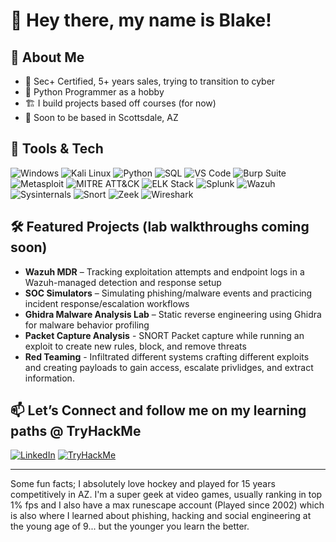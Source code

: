 # 👋 Hey there, my name is Blake!

## 🧠 About Me

- 🔐 Sec+ Certified, 5+ years sales, trying to transition to cyber
- 🐍 Python Programmer as a hobby  
- 🏗️ I build projects based off courses (for now)  
- 📍 Soon to be based in Scottsdale, AZ  

## 🔧 Tools & Tech

![Windows](https://img.shields.io/badge/Windows-0078D6?style=flat&logo=windows&logoColor=white)
![Kali Linux](https://img.shields.io/badge/Kali_Linux-557C94?style=flat&logo=kalilinux&logoColor=white)
![Python](https://img.shields.io/badge/Python-3670A0?style=flat&logo=python&logoColor=white)
![SQL](https://img.shields.io/badge/SQL-4479A1?style=flat&logo=postgresql&logoColor=white)
![VS Code](https://img.shields.io/badge/VS_Code-007ACC?style=flat&logo=visualstudiocode&logoColor=white)
![Burp Suite](https://img.shields.io/badge/Burp_Suite-FF6F00?style=flat&logo=burpsuite&logoColor=white)
![Metasploit](https://img.shields.io/badge/Metasploit-000000?style=flat&logo=metasploit&logoColor=white)
![MITRE ATT&CK](https://img.shields.io/badge/MITRE_ATT&CK-003366?style=flat)
![ELK Stack](https://img.shields.io/badge/ELK_Stack-005571?style=flat&logo=elasticsearch&logoColor=white)
![Splunk](https://img.shields.io/badge/Splunk-000000?style=flat&logo=splunk&logoColor=white)
![Wazuh](https://img.shields.io/badge/Wazuh-0052CC?style=flat)
![Sysinternals](https://img.shields.io/badge/Sysinternals-333366?style=flat)
![Snort](https://img.shields.io/badge/Snort-E54B4D?style=flat)
![Zeek](https://img.shields.io/badge/Zeek-000000?style=flat)
![Wireshark](https://img.shields.io/badge/Wireshark-1679A7?style=flat&logo=wireshark&logoColor=white)

## 🛠️ Featured Projects (lab walkthroughs coming soon)
  
- **Wazuh MDR** – Tracking exploitation attempts and endpoint logs in a Wazuh-managed detection and response setup  
- **SOC Simulators** – Simulating phishing/malware events and practicing incident response/escalation workflows
- **Ghidra Malware Analysis Lab** – Static reverse engineering using Ghidra for malware behavior profiling
- **Packet Capture Analysis** - SNORT Packet capture while running an exploit to create new rules, block, and remove threats
- **Red Teaming** - Infiltrated different systems crafting different exploits and creating payloads to gain access, escalate privlidges, and extract information.


## 📫 Let’s Connect and follow me on my learning paths @ TryHackMe

[![LinkedIn](https://img.shields.io/badge/LinkedIn-0077B5?style=flat&logo=linkedin&logoColor=white)](https://linkedin.com/in/blue-team-blake)
[![TryHackMe](https://img.shields.io/badge/TryHackMe-E6532E?style=flat&logo=tryhackme&logoColor=white)](https://tryhackme.com/p/blueteamblake)


---
Some fun facts; I absolutely love hockey and played for 15 years competitively in AZ. I'm a super geek at video games, usually ranking in top 1% fps and I also have a max runescape account (Played since 2002) which is also where I learned about phishing, hacking and social engineering at the young age of 9... but the younger you learn the better.  

